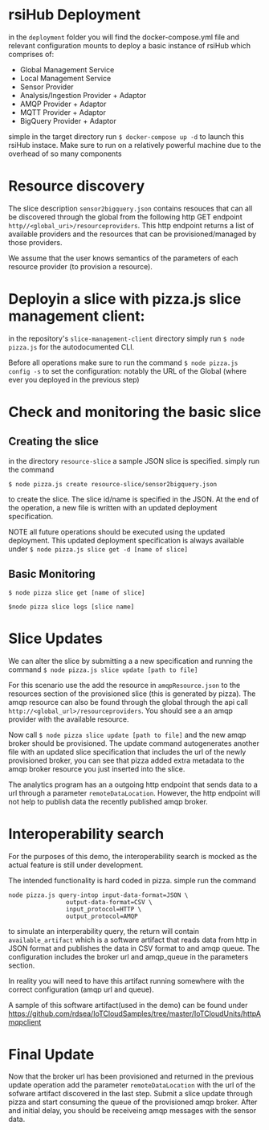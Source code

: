 # rsiHub Deployment

in the `deployment` folder you will find the docker-compose.yml file and relevant configuration mounts to deploy a basic instance of rsiHub which comprises of:

* Global Management Service
* Local Management Service
* Sensor Provider
* Analysis/Ingestion Provider + Adaptor
* AMQP Provider + Adaptor
* MQTT Provider + Adaptor
* BigQuery Provider + Adaptor

simple in the target directory run `$ docker-compose up -d` to launch this rsiHub instace. Make sure to run on a relatively powerful machine due to the overhead of so many components

# Resource discovery

The slice description `sensor2bigquery.json` contains resouces that can all be discovered through the global from the following http GET endpoint `http//<global_uri>/resourceproviders`. This http endpoint returns a list of available providers and the resources that can be provisioned/managed by those providers. 

We assume that the user knows semantics of the parameters of each resource provider (to provision a resource).

# Deployin a slice with pizza.js slice management client:

in the repository's `slice-management-client` directory simply run `$ node pizza.js` for the autodocumented CLI.

Before all operations make sure to run the command `$ node pizza.js config -s` to set the configuration: notably the URL of the Global (where ever you deployed in the previous step)

# Check and monitoring the basic slice

## Creating the slice

in the directory `resource-slice` a sample JSON slice is specified. simply run the command

`$ node pizza.js create resource-slice/sensor2bigquery.json`

to create the slice. The slice id/name is specified in the JSON. At the end of the operation, a new file is written with an updated deployment specification.

NOTE all future operations should be executed using the updated deployment. This updated deployment specification is always available under `$ node pizza.js slice get -d [name of slice]`

## Basic Monitoring

`$ node pizza slice get [name of slice]`

`$node pizza slice logs [slice name]`

# Slice Updates

We can alter the slice by submitting a a new specification and running the command `$ node pizza.js slice update [path to file]`

For this scenario use the add the resource in `amqpResource.json` to the resources section of the provisioned slice (this is generated by pizza).
The amqp resource can also be found through the global through the api call `http://<global_url>/resourceproviders`. You should see a an amqp provider
with the available resource.

Now call `$ node pizza slice update [path to file]` and the new amqp broker should be provisioned. The update command autogenerates another 
file with an updated slice specification that includes the url of the newly provisioned broker, you can see that pizza added extra metadata to the amqp broker resource you just inserted into the slice.

The analytics program has an a outgoing http endpoint that sends data to a url through a parameter `remoteDataLocation`. However, the http endpoint 
will not help to publish data the recently published amqp broker. 

# Interoperability search

For the purposes of this demo, the interoperability search is mocked as the actual feature is still under development. 

The intended functionality is hard coded in pizza. simple run the command

```
node pizza.js query-intop input-data-format=JSON \
                output-data-format=CSV \
                input_protocol=HTTP \
                output_protocol=AMQP    
```

to simulate an interperability query, the return will contain `available_artifact` which is a software artifact that reads data from http in JSON format and publishes the data in CSV format to and amqp queue. The configuration includes the broker url and amqp_queue in the parameters section.

In reality you will need to have this artifact running somewhere with the correct configuration (amqp url and queue). 

A sample of this software artifact(used in the demo) can be found under https://github.com/rdsea/IoTCloudSamples/tree/master/IoTCloudUnits/httpAmqpclient

# Final Update

Now that the broker url has been provisioned and returned in the previous update operation add the parameter `remoteDataLocation` with the url of the 
sofware artifact discovered in the last step. Submit a slice update through pizza and start consuming the queue of the provisioned amqp broker. After and initial delay, you should be receiveing amqp messages with the sensor data.

